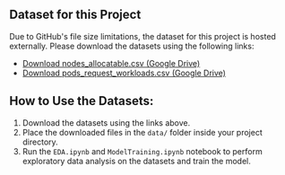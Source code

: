 ## Dataset for this Project

Due to GitHub's file size limitations, the dataset for this project is hosted externally. Please download the datasets using the following links:

- [Download nodes_allocatable.csv (Google Drive)](https://drive.google.com/uc?export=download&id=1Spm8ambCyxjYmBZS8J0Jc9DSeZG5w7Q3)
- [Download pods_request_workloads.csv (Google Drive)](https://drive.google.com/uc?export=download&id=1OQy3utH04MXNBXPHpSu55hHLojVbSxk5)


## How to Use the Datasets:
1. Download the datasets using the links above.
2. Place the downloaded files in the `data/` folder inside your project directory.
3. Run the `EDA.ipynb` and `ModelTraining.ipynb` notebook to perform exploratory data analysis on the datasets and train the model.
